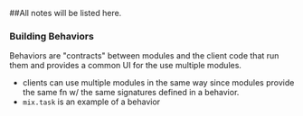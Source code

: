 ##All notes will be listed here.

### Building **Behaviors**

Behaviors are "contracts" between modules and the client code that run them and provides a common UI for the use
multiple modules.

- clients can use multiple modules in the same way since modules provide the same fn w/ the same signatures defined in a behavior.
- `mix.task` is an example of a behavior 
